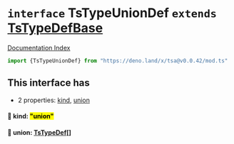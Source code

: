 # `interface` TsTypeUnionDef `extends` [TsTypeDefBase](../private.interface.TsTypeDefBase/README.md)

[Documentation Index](../README.md)

```ts
import {TsTypeUnionDef} from "https://deno.land/x/tsa@v0.0.42/mod.ts"
```

## This interface has

- 2 properties:
[kind](#-kind-union),
[union](#-union-tstypedef)


#### 📄 kind: <mark>"union"</mark>



#### 📄 union: [TsTypeDef](../type.TsTypeDef/README.md)\[]



